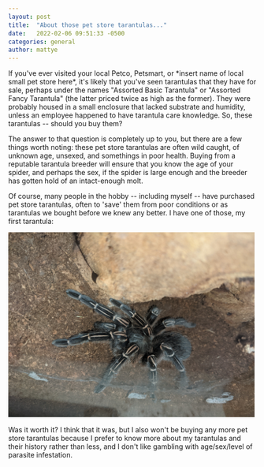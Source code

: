 ```yaml
---
layout: post
title:  "About those pet store tarantulas..."
date:   2022-02-06 09:51:33 -0500
categories: general
author: mattye
---
```


<p>If you've ever visited your local Petco, Petsmart, or *insert name of local small pet store here*, it's likely
    that you've seen tarantulas that they have for sale, perhaps under the names "Assorted Basic Tarantula" or
    "Assorted Fancy Tarantula" (the latter priced twice as high as the former). They were probably housed in
    a small enclosure that lacked substrate and humidity, unless an employee happened to have tarantula care
    knowledge. So, these tarantulas -- should you buy them?
</p>
<p>The answer to that question is completely up to you, but there are a few things worth noting: these
    pet store tarantulas are often wild caught, of unknown age, unsexed, and somethings in poor health. Buying
    from a reputable tarantula breeder will ensure that you know the age of your spider, and perhaps the sex,
    if the spider is large enough and the breeder has gotten hold of an intact-enough molt. 
</p>
<p>Of course, many people in the hobby -- including myself -- have purchased pet store tarantulas, often to 'save'
    them from poor conditions or as tarantulas we bought before we knew any better. I have one of those, my first tarantula:</p>

![curly1.jpg](/img/lydia.jpg)

<p>Was it worth it? I think that it was, but I also won't be buying any more pet store tarantulas because I prefer to 
    know more about my tarantulas and their history rather than less, and I don't like gambling with age/sex/level of parasite
    infestation. 
</p>

<style type="text/css">
  img {
    rotate: 90;
    width: 500px;
  }
</style>